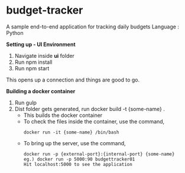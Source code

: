 # budget-tracker
A sample end-to-end application for tracking daily budgets
Language : Python


**Setting up - UI Environment**

1. Navigate inside **ui** folder
2. Run npm install
3. Run npm start

This opens up a connection and things are good to go.

**Building a docker container**

1. Run gulp
2. Dist folder gets generated, run docker build -t {some-name} .
    - This builds the docker container
    - To check the files inside the container, use the command,
        ```
        docker run -it {some-name} /bin/bash
        ```
    - To bring up the server, use the command,
        ```
        docker run -p {external-port}:{internal-port} {some-name}
        eg.) docker run -p 5000:90 budgettracker01
        Hit localhost:5000 to see the application
        ```